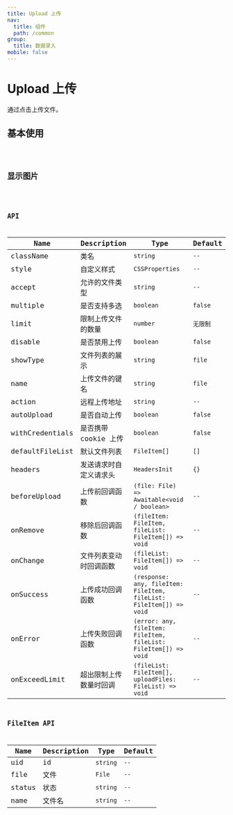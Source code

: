 ```yaml
---
title: Upload 上传
nav:
  title: 组件
  path: /common
group:
  title: 数据录入
mobile: false
---
```


# Upload 上传

通过点击上传文件。

## 基本使用

<code src="./demos/index1.tsx"/>

## 显示图片

<code src="./demos/index2.tsx"/>

## API

| Name | Description | Type | Default |
| --- | --- | --- | --- |
| className | 类名 | `string` | `--` |
| style | 自定义样式 | `CSSProperties` | `--` |
| accept | 允许的文件类型 | `string` | `--` |
| multiple | 是否支持多选 | `boolean` | `false` |
| limit | 限制上传文件的数量 | `number` | `无限制` |
| disable | 是否禁用上传 | `boolean` | `false` |
| showType | 文件列表的展示 | `string` | `file` |
| name | 上传文件的键名 | `string` | `file` |
| action | 远程上传地址 | `string` | `--` |
| autoUpload | 是否自动上传 | `boolean` | `false` |
| withCredentials | 是否携带 cookie 上传 | `boolean` | `false` |
| defaultFileList | 默认文件列表 | `FileItem[]` | `[]` |
| headers | 发送请求时自定义请求头 | `HeadersInit` | `{}` |
| beforeUpload | 上传前回调函数 | `(file: File) => Awaitable<void / boolean>` | `--` |
| onRemove | 移除后回调函数 | `(fileItem: FileItem, fileList: FileItem[]) => void` | `--` |
| onChange | 文件列表变动时回调函数 | `(fileList: FileItem[]) => void` | `--` |
| onSuccess | 上传成功回调函数 | `(response: any, fileItem: FileItem, fileList: FileItem[]) => void` | `--` |
| onError | 上传失败回调函数 | `(error: any, fileItem: FileItem, fileList: FileItem[]) => void` | `--` |
| onExceedLimit | 超出限制上传数量时回调 | `(fileList: FileItem[], uploadFiles: FileList) => void` | `--` |

## FileItem API

| Name   | Description | Type     | Default |
| ------ | ----------- | -------- | ------- |
| uid    | id          | `string` | `--`    |
| file   | 文件        | `File`   | `--`    |
| status | 状态        | `string` | `--`    |
| name   | 文件名      | `string` | `--`    |
